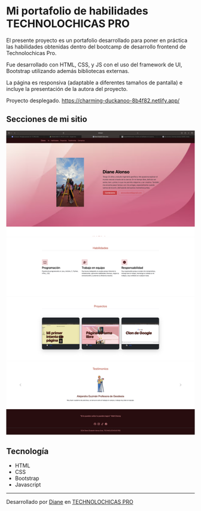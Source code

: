 # Mi portafolio de habilidades TECHNOLOCHICAS PRO

El presente proyecto es un portafolio desarrollado para poner en práctica las habilidades obtenidas dentro del bootcamp de desarrollo frontend de Technolochicas Pro.

Fue desarrollado con HTML, CSS, y JS con el uso del framework de UI, Bootstrap utilizando además bibliotecas externas.

La página es responsiva (adaptable a diferentes tamaños de pantalla) e incluye la presentación de la autora del proyecto.

Proyecto desplegado. https://charming-duckanoo-8b4f82.netlify.app/

## Secciones de mi sitio
![Presentación](imagenes/rm/1.png)
![Habilidades](imagenes/rm/2.png)
![Proyectos](imagenes/rm/3.png)
![Testimonios](imagenes/rm/4.png)
![Footer](imagenes/rm/5.png)
## Tecnología
* HTML
* CSS
* Bootstrap
* Javascript

---

Desarrollado por [Diane](https://www.instagram.com/elizabethaalonso/) en [TECHNOLOCHICAS PRO](https://tecnolochicas.mx/)
